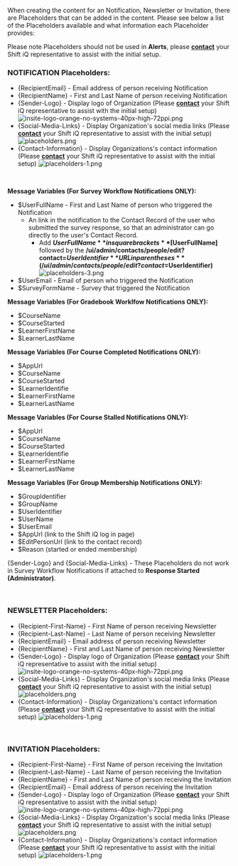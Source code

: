 When creating the content for an Notification, Newsletter or Invitation, there are Placeholders that can be added in the content. Please see below a list of the Placeholders available and what information each Placeholder provides:

Please note Placeholders should not be used in **Alerts**, please [**contact**](mailto:support@shiftiq.com) your Shift iQ representative to assist with the initial setup.

### NOTIFICATION Placeholders:

* {RecipientEmail} - Email address of person receiving Notification
* {RecipientName} - First and Last Name of person receiving Notification
* {Sender-Logo} - Display logo of Organization (Please [**contact**](mailto:support@shiftiq.com) your Shift iQ representative to assist with the initial setup)
![insite-logo-orange-no-systems-40px-high-72ppi.png](https://e02.insite.com/files/sites/global/message-placeholders/insite-logo-orange-no-systems-40px-high-72ppi.png)
* {Social-Media-Links} - Display Organization's social media links (Please [**contact**](mailto:support@shiftiq.com) your Shift iQ representative to assist with the initial setup)
![placeholders.png](https://e02.insite.com/files/sites/global/message-placeholders/placeholders.png)
* {Contact-Information} - Display Organizations's contact information (Please [**contact**](mailto:support@shiftiq.com) your Shift iQ representative to assist with the initial setup)
![placeholders-1.png](https://e02.insite.com/files/sites/global/message-placeholders/placeholders-1.png)

<br>

**Message Variables (For Survey Workflow Notifications ONLY):**
* $UserFullName - First and Last Name of person who triggered the Notification 
	* An link in the notification to the Contact Record of the user who submitted the survey response, so that an administrator can go directly to the user's Contact Record.
		* Add **$UserFullName** in square brackets **[$UserFullName]** followed by the **/ui/admin/contacts/people/edit?contact=$UserIdentifier** URL in parentheses **(/ui/admin/contacts/people/edit?contact=$UserIdentifier)**  
![placeholders-3.png](https://e02.insite.com/files/sites/global/message-placeholders/placeholders-3.png)
* $UserEmail - Email of person who triggered the Notification
* $SurveyFormName - Survey that triggered the Notification

**Message Variables (For Gradebook Worklfow Notifications ONLY):**
* $CourseName
* $CourseStarted
* $LearnerFirstName
* $LearnerLastName

**Message Variables (For Course Completed Notifications ONLY):**
* $AppUrl
* $CourseName
* $CourseStarted
* $LearnerIdentifie
* $LearnerFirstName
* $LearnerLastName

**Message Variables (For Course Stalled Notifications ONLY):**
* $AppUrl
* $CourseName
* $CourseStarted
* $LearnerIdentifie
* $LearnerFirstName
* $LearnerLastName

**Message Variables (For Group Membership Notifications ONLY):**
* $GroupIdentifier
* $GroupName
* $UserIdentifier
* $UserName
* $UserEmail
* $AppUrl (link to the Shift iQ log in page)
* $EditPersonUrl (link to the contact record)
* $Reason (started or ended membership)

{Sender-Logo} and {Social-Media-Links} - These Placeholders do not work in Survey Workflow Notifications if attached to **Response Started (Administrator)**.

<br>

### NEWSLETTER Placeholders:

* {Recipient-First-Name} - First Name of person receiving Newsletter
* {Recipient-Last-Name} - Last Name of person receiving Newsletter
* {RecipientEmail} - Email address of person receiving Newsletter
* {RecipientName} - First and Last Name of person receiving Newsletter
* {Sender-Logo} - Display logo of Organization (Please [**contact**](mailto:support@shiftiq.com) your Shift iQ representative to assist with the initial setup) 
![insite-logo-orange-no-systems-40px-high-72ppi.png](https://e02.insite.com/files/sites/global/message-placeholders/insite-logo-orange-no-systems-40px-high-72ppi.png)
* {Social-Media-Links} - Display Organization's social media links (Please [**contact**](mailto:support@shiftiq.com) your Shift iQ representative to assist with the initial setup)
![placeholders.png](https://e02.insite.com/files/sites/global/message-placeholders/placeholders.png)
* {Contact-Information} - Display Organizations's contact information (Please [**contact**](mailto:support@shiftiq.com) your Shift iQ representative to assist with the initial setup)
![placeholders-1.png](https://e02.insite.com/files/sites/global/message-placeholders/placeholders-1.png)

<br>

### INVITATION Placeholders:

* {Recipient-First-Name} - First Name of person receiving the Invitation
* {Recipient-Last-Name} - Last Name of person receiving the Invitation
* {RecipientName} - First and Last Name of person receiving the Invitation
* {RecipientEmail} - Email address of person receiving the Invitation
* {Sender-Logo} - Display logo of Organization (Please [**contact**](mailto:support@shiftiq.com) your Shift iQ representative to assist with the initial setup)
![insite-logo-orange-no-systems-40px-high-72ppi.png](https://e02.insite.com/files/sites/global/message-placeholders/insite-logo-orange-no-systems-40px-high-72ppi.png) 
* {Social-Media-Links} - Display Organization's social media links (Please [**contact**](mailto:support@shiftiq.com) your Shift iQ representative to assist with the initial setup)
![placeholders.png](https://e02.insite.com/files/sites/global/message-placeholders/placeholders.png)
* {Contact-Information} - Display Organizations's contact information (Please [**contact**](mailto:support@shiftiq.com) your Shift iQ representative to assist with the initial setup)
![placeholders-1.png](https://e02.insite.com/files/sites/global/message-placeholders/placeholders-1.png)
